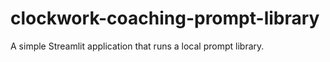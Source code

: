 # clockwork-coaching-prompt-library
A simple Streamlit application that runs a local prompt library. 
